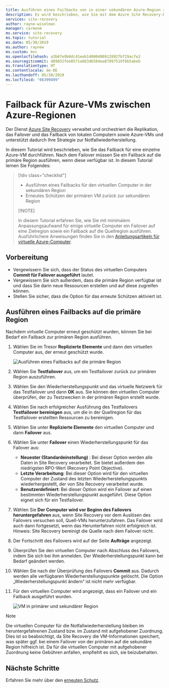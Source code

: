 ```yaml
---
title: Ausführen eines Failbacks von in einer sekundären Azure-Region replizierten virtuellen Azure-Computern zur Notfallwiederherstellung mit dem Azure Site Recovery-Dienst
description: Es wird beschrieben, wie Sie mit dem Azure Site Recovery-Dienst ein Failback für Azure-VMs durchführen.
services: site-recovery
author: rayne-wiselman
manager: carmonm
ms.service: site-recovery
ms.topic: tutorial
ms.date: 05/30/2019
ms.author: raynew
ms.custom: mvc
ms.openlocfilehash: a3b67e9b0dc41eeb14000400912892fbf29acfe2
ms.sourcegitcommit: d89032fee8571a683d6584ea87997519f6b5abeb
ms.translationtype: HT
ms.contentlocale: de-DE
ms.lasthandoff: 05/30/2019
ms.locfileid: "66399499"
---
```

# <a name="fail-back-an-azure-vm-between-azure-regions"></a>Failback für Azure-VMs zwischen Azure-Regionen

Der Dienst [Azure Site Recovery](site-recovery-overview.md) verwaltet und orchestriert die Replikation, das Failover und das Failback von lokalen Computern sowie Azure-VMs und unterstützt dadurch Ihre Strategie zur Notfallwiederherstellung.

In diesem Tutorial wird beschrieben, wie Sie das Failback für eine einzelne Azure-VM durchführen. Nach dem Failover müssen Sie ein Failback auf die primäre Region ausführen, wenn diese verfügbar ist. In diesem Tutorial lernen Sie Folgendes:

> [!div class="checklist"]
> 
> * Ausführen eines Failbacks für den virtuellen Computer in der sekundären Region
> * Erneutes Schützen der primären VM zurück zur sekundären Region
> 
> [!NOTE]
> 
> In diesem Tutorial erfahren Sie, wie Sie mit minimalem Anpassungsaufwand für einige virtuelle Computer ein Failover auf eine Zielregion sowie ein Failback auf die Quellregion ausführen. Ausführlichere Anweisungen finden Sie in den [Anleitungsartikeln für virtuelle Azure-Computer](https://docs.microsoft.com/azure/virtual-machines/windows/).

## <a name="before-you-start"></a>Vorbereitung

* Vergewissern Sie sich, dass der Status des virtuellen Computers **Commit für Failover ausgeführt** lautet.
* Vergewissern Sie sich außerdem, dass die primäre Region verfügbar ist und dass Sie darin neue Ressourcen erstellen und auf diese zugreifen können.
* Stellen Sie sicher, dass die Option für das erneute Schützen aktiviert ist.

## <a name="fail-back-to-the-primary-region"></a>Ausführen eines Failbacks auf die primäre Region

Nachdem virtuelle Computer erneut geschützt wurden, können Sie bei Bedarf ein Failback zur primären Region ausführen.

1. Wählen Sie im Tresor **Replizierte Elemente** und dann den virtuellen Computer aus, der erneut geschützt wurde.

    ![Ausführen eines Failbacks auf die primäre Region](./media/site-recovery-azure-to-azure-failback/azure-to-azure-failback.png)

3. Wählen Sie **Testfailover** aus, um ein Testfailover zurück zur primären Region auszuführen.
4. Wählen Sie den Wiederherstellungspunkt und das virtuelle Netzwerk für das Testfailover und dann **OK** aus. Sie können den virtuellen Computer überprüfen, der zu Testzwecken in der primären Region erstellt wurde.
5. Wählen Sie nach erfolgreicher Ausführung des Testfailovers **Testfailover bereinigen** aus, um die in der Quellregion für das Testfailover erstellten Ressourcen zu bereinigen.
6. Wählen Sie unter **Replizierte Elemente** den virtuellen Computer und dann **Failover** aus.
7. Wählen Sie unter **Failover** einen Wiederherstellungspunkt für das Failover aus:
    - **Neuester (Standardeinstellung)** : Bei dieser Option werden alle Daten in Site Recovery verarbeitet. Sie bietet außerdem den niedrigsten RPO-Wert (Recovery Point Objective).
    - **Letzte Verarbeitung**: Bei dieser Option wird für den virtuellen Computer der Zustand des letzten Wiederherstellungspunkts wiederhergestellt, der von Site Recovery verarbeitet wurde.
    - **Benutzerdefiniert**: Bei dieser Option wird ein Failover auf einen bestimmten Wiederherstellungspunkt ausgeführt. Diese Option eignet sich für ein Testfailover.

8. Wählen Sie **Der Computer wird vor Beginn des Failovers heruntergefahren** aus, wenn Site Recovery vor dem Auslösen des Failovers versuchen soll, Quell-VMs herunterzufahren. Das Failover wird auch dann fortgesetzt, wenn das Herunterfahren nicht erfolgreich ist. Hinweis: Site Recovery bereinigt die Quelle nach dem Failover nicht.
9. Der Fortschritt des Failovers wird auf der Seite **Aufträge** angezeigt.
10. Überprüfen Sie den virtuellen Computer nach Abschluss des Failovers, indem Sie sich bei ihm anmelden. Der Wiederherstellungspunkt kann bei Bedarf geändert werden.
11. Wählen Sie nach der Überprüfung des Failovers **Commit** aus. Dadurch werden alle verfügbaren Wiederherstellungspunkte gelöscht. Die Option „Wiederherstellungspunkt ändern“ ist nicht mehr verfügbar.
12. Für den virtuellen Computer wird angezeigt, dass ein Failover und ein Failback ausgeführt wurden.

    ![VM in primärer und sekundärer Region](./media/site-recovery-azure-to-azure-failback/azure-to-azure-failback-vm-view.png)

> [!NOTE]
> Die virtuellen Computer für die Notfallwiederherstellung bleiben im heruntergefahrenen Zustand bzw. im Zustand mit aufgehobener Zuordnung. Dies ist so beabsichtigt, da Site Recovery die VM-Informationen speichert, was später ggf. bei einem Failover von der primären auf die sekundäre Region hilfreich ist. Da für die virtuellen Computer mit aufgehobener Zuordnung keine Gebühren anfallen, empfiehlt es sich, sie beizubehalten.

## <a name="next-steps"></a>Nächste Schritte

Erfahren Sie mehr über den [erneuten Schutz](azure-to-azure-how-to-reprotect.md#what-happens-during-reprotection).
